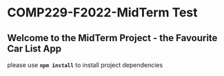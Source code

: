 # COMP229-F2022-MidTerm Test

## Welcome to the MidTerm Project - the Favourite Car List App

please use **`npm install`** to install project dependencies
